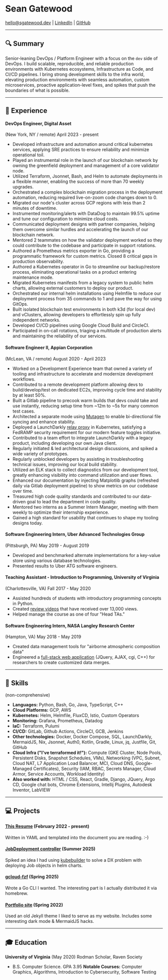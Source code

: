 # Sean Gatewood

hello@sgatewood.dev |
[LinkedIn](https://linkedin.com/in/sean-t-gatewood) |
[GitHub](https://github.com/sgatewood)

---

## 🔍 Summary

Senior-leaning DevOps / Platform Engineer with a focus on the <code>dev</code> side of DevOps. I build scalable, reproducible, and reliable production environments with Kubernetes ecosystems, Infrastructure as Code, and CI/CD pipelines. I bring strong development skills to the infra world, elevating production environments with seamless automation, custom microservices, proactive application-level fixes, and spikes that push the boundaries of what is possible.

---

## 💼 Experience

#### **DevOps Engineer**, Digital Asset
(New York, NY / remote) April 2023 - present
- Developed infrastructure and automation around critical kubernetes services, applying SRE practices to ensure reliability and minimize operational toil.
- Played an instrumental role in the launch of our blockchain network by owning the greenfield deployment and management of a core validator node.
- Utilized Terraform, Jsonnet, Bash, and Helm to automate deployments in a flexible manner, enabling the success of more than 70 weekly upgrades.
- Orchestrated a complex blockchain migration process in the deployment automation, reducing required live-on-zoom code changes down to 0.
- Migrated our node's cluster across GCP regions with less than 2 minutes of downtime.
- Instrumented monitoring/alerts with DataDog to maintain 99.5% uptime and tune our configuration to minimize cloud costs.
- Communicated deployment designs with partner companies, helping them overcome similar hurdles and accelerating the launch of our blockchain network.
- Mentored 2 teammates on how the validator deployment worked so they could contribute to the codebase and participate in support rotations.
- Authored a Prometheus metrics exporter in Go, providing a programmatic framework for custom metrics. Closed 8 critical gaps in production observability.
- Authored a Kubernetes operator in Go to streamline our backup/restore process, eliminating operational tasks on a product entering maintenance mode.
- Migrated Kubernetes manifests from a legacy system to public helm charts, allowing external customers to deploy our product.
- Orchestrated our internal helm installations using Helmfile to reduce our deployment process from 35 commands to 1 and pave the way for using GitOps.
- Built isolated blockchain test environments in both k3d (for local dev) and vClusters, allowing developers to effortlessly spin up fully independent networks.
- Developed CI/CD pipelines using Google Cloud Build and CircleCI.
- Participated in on-call rotations, triaging a multitude of production alerts and maintaining the reliability of our services.

#### **Software Engineer II**, Appian Corporation
(McLean, VA / remote) August 2020 - April 2023
- Worked on a Development Experience team that owned a variety of tooling and infrastructure to accelerate and modernize development workflows.
- Contributed to a remote development platform allowing devs to build/develop/test on dedicated EC2s, improving cycle time and stability by at least 50%.
- Built a Gitlab pipeline to precook warm builds that devs could take and use instantly, reducing setup time from ~12m to ~5s for many common test cases.
- Architected a separate mode using <a href="https://mutagen.io/documentation/synchronization/">Mutagen</a> to enable bi-directional file syncing and enhance stability.
- Deployed a LaunchDarkly <a href="https://launchdarkly.com/docs/sdk/relay-proxy">relay proxy</a> in Kubernetes, satisfying a FedRAMP security requirement for our modern feature toggles initiative.
- Contributed to a team effort to integrate LaunchDarkly with a legacy product, including developing our own Java client.
- Regularly initiated & led architectural design discussions, and spiked a wide variety of prototypes.
- Regularly unblocked developers by assisting in troubleshooting technical issues, improving our local build stability.
- Utilized an ELK stack to collect diagnostics from our development tool, greatly enhancing visibility into command utilization and user flows.
- Enhanced our documentation by injecting Matplotlib graphs (refreshed daily via Gitlab deployment pipeline) to show metrics on our codebase over time.
- Treasured high code quality standards and contributed to our data-driven goal to lead the department in code quality.
- Mentored two interns as a Summer Intern Manager, meeting with them weekly to optimize their internship experience.
- Gained a high standard for usability that continues to shape my tooling designs today.

#### **Software Engineering Intern**, Uber Advanced Technologies Group
(Pittsburgh, PA) May 2019 - August 2019
- Developed and benchmarked alternate implementations for a key-value store using various database technologies.
- Presented results to Uber ATG software engineers.

#### **Teaching Assistant - Introduction to Programming**, University of Virginia
(Charlottesville, VA) Fall 2017 - May 2020
- Assisted hundreds of students with introductory programming concepts in Python.
- Created <a href="https://www.youtube.com/playlist?list=PLeih3T8PoRaYXpRwCVUmCEQqzZ51qyAmD">review videos</a> that have received over 13,000 views.
- Helped manage the course as one of four "Head TAs."

#### **Software Engineering Intern**, NASA Langley Research Center
(Hampton, VA) May 2018 - May 2019
- Created data management tools for "airborne atmospheric composition data"
- Engineered a <a href="https://www-air.larc.nasa.gov/cgi-bin/Driver.cgi?platform=KORUSAQ/DC8_AIRCRAFT">full-stack web application</a> (JQuery, AJAX, cgi, C++) for researchers to create customized data merges.


---

## 💪 Skills
(non-comprehensive)

- **Languages:** Python, Bash, Go, Java, TypeScript, C++
- **Cloud Platforms:** GCP, AWS
- **Kubernetes:** Helm, Helmfile, FluxCD, Istio, Custom Operators
- **Monitoring:** Grafana, Prometheus, Datadog
- **IaC:** Terraform, Pulumi
- **CI/CD:** GitLab, Github Actions, CircleCI, GCB, Jenkins
- **Other technologies:** Docker, Docker Compose, SQL, LaunchDarkly, MermaidJS, Nix, Jsonnet, Auth0, Kotlin, Gradle, Linux, jq, Justfile, Git, GitHub
- **Cloud Infra ("I've terraformed it!"):** Compute (GKE Cluster, Node Pools, Persistent Disks, Snapshot Schedules, VMs), Networking (VPC, Subnet, Cloud NAT, L7 Application Load Balancer, MCI, Cloud DNS, Google-Managed Certificates), Security (IAM, RBAC, Secrets Manager, Cloud Armor, Service Accounts, Workload Identity)
- **Also worked with:** HTML / CSS, React, Gradle, Django, JQuery, Argo CD, Google chat bots, Chrome Extensions, Intellij Plugins, Autodesk Inventor, LabVIEW

---

## 💻 Projects

#### **[This Resume](https://github.com/sgatewood/resume)** (February 2022 - present)

Written in YAML and templated into the document you are reading. :-)


#### **[JobDeployment controller](https://github.com/sgatewood/job-deployment)** (Summer 2025)

Spiked an idea I had using <a href="https://book.kubebuilder.io/">kubebuilder</a> to solve a DX problem with deploying Job objects in helm charts.


#### **[gcloud-fzf](https://github.com/sgatewood/gcloud-fzf)** (Spring 2025)

Wrote a Go CLI I wanted. The interesting part is I actually distributed it via homebrew.


#### **[Portfolio site](https://sgatewood.github.io)** (Spring 2022)

Used an old Jekyll theme I liked to serve as my website. Includes some interesting dark mode & MermaidJS hacks.



---

## 🎓 Education
**University of Virginia** (May 2020) Rodman Scholar, Raven Society
- B.S. Computer Science. GPA 3.95
**Notable Courses:** Computer Graphics, Algorithms, Introduction to Cybersecurity, Software Testing
